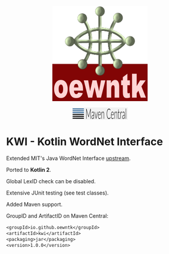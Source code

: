 <!--suppress HtmlDeprecatedAttribute -->
<p align="center">
<img width="256" alt="oewntk" height="256" src="images/oewntk.png">
</p>
<!--suppress HtmlDeprecatedAttribute -->
<p align="center">
<img width="150" alt="mavencentral" src="images/mavencentral.png">
</p>

# KWI - Kotlin WordNet Interface

Extended MIT's Java WordNet Interface [upstream](https://projects.csail.mit.edu/jwi/).

Ported to **Kotlin 2**.

Global LexID check can be disabled.

Extensive JUnit testing (see test classes).

Added Maven support.

GroupID and ArtifactID on Maven Central:

	<groupId>io.github.oewntk</groupId>
	<artifactId>kwi</artifactId>
	<packaging>jar</packaging>
	<version>1.0.0</version>